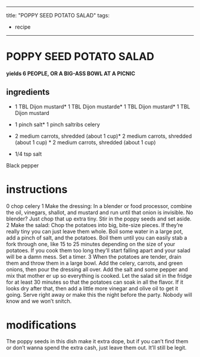 

	
---
title: "POPPY SEED POTATO SALAD"
tags:
  - recipe
---
# POPPY SEED POTATO SALAD
#### yields 6 PEOPLE, OR A BIG-ASS BOWL AT A PICNIC
## ingredients
* 1 TBL Dijon mustard* 1 TBL Dijon mustarde* 1 TBL Dijon mustard* 1 TBL Dijon mustard
* 1 pinch salt* 1 pinch saltribs celery

* 2 medium carrots, shredded (about 1 cup)* 2 medium carrots, shredded (about 1 cup) * 2 medium carrots, shredded (about 1 cup)
* 1/4 tsp salt

Black pepper

# instructions
0 chop celery
1 Make the dressing: In a blender or food processor, combine the oil, vinegars, shallot, and mustard and run until that onion is  invisible. No blender? Just chop that    up extra tiny. Stir in the poppy seeds and set aside.
2 Make the salad: Chop the potatoes into big, bite-size pieces. If they’re really tiny you can just leave them whole. Boil some water in a large pot, add a pinch of salt, and the potatoes. Boil them until you can easily stab a fork through one, like 15 to 25 minutes depending on the size of your potatoes. If you cook them too long they’ll start falling apart and your salad will be a damn mess. Set a timer. 
3 When the potatoes are tender, drain them and throw them in a large bowl. Add the celery, carrots, and green onions, then pour the dressing all over. Add the salt and some pepper and mix that mother er up so everything is cooked. Let the salad sit in the fridge for at least 30 minutes so that the potatoes can soak in all the flavor. If it looks dry after that, then add a little more vinegar and olive oil to get it going. Serve right away or make this    the night before the party. Nobody will  know and we won’t snitch.

# modifications

The poppy seeds in this dish make it extra dope, but if you can’t find them or don’t wanna spend the extra cash, just leave them out. It’ll still be legit.
	

